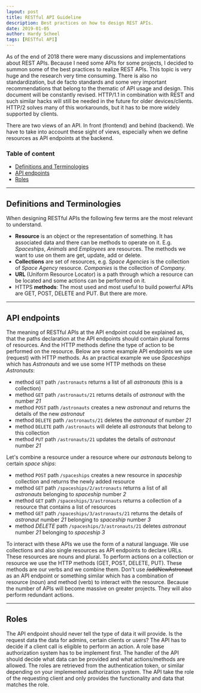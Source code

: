 ```yaml
---
layout: post
title: RESTful API Guideline
description: Best practices on how to design REST APIs. 
date: 2019-01-05
author: Hardy Scheel
tags: [RESTful API]
---
```


<!--
RESTful API Guideline
Best practices on how to design REST APIs.
-->

As of the end of 2018 there were many discussions and implementations about REST APIs. Because I need some APIs for some projects, I decided to summon some of the best practices to realize REST APIs. This topic is very huge and the research very time consuming. There is also no standardization, but de facto standards and some very important recommendations that belong to the thematic of API usage and design. This document will be constantly revised.
HTTP/1.1 in combination with REST and such similar hacks will still be needed in the future for older devices/clients. HTTP/2 solves many of this workarounds, but it has to be more widely supported by clients.

There are two views of an API. In front (frontend) and behind (backend). We have to take into account these sight of views, especially when we define resources as API endpoints at the backend.

### Table of content

- [Definitions and Terminologies](#definitions-and-terminologies)
- [API endpoints](#api-endpoints)
- [Roles](#roles)

----

## Definitions and Terminologies
When designing RESTful APIs the following few terms are the most relevant to understand.

- **Resource** is an object or the representation of something. It has associated data and there can be methods to operate on it. E.g. *Spaceships*, *Animals* and *Employees* are resources. The methods we want to use on them are get, update, add or delete.
- **Collections** are set of resources, e.g. *Space Agencies* is the collection of *Space Agency* resource. *Companies* is the collection of *Company*.
- **URL** (Uniform Resource Locator) is a path through which a resource can be located and some actions can be performed on it.
- HTTPS **methods**: The most used and most useful to build powerful APIs are GET, POST, DELETE and PUT. But there are more.

----

## API endpoints
The meaning of RESTful APIs at the API endpoint could be explained as, that the paths declaration at the API endpoints should contain plural forms of resources. And the HTTP methods define the type of action to be performed on the resource.
Below are some example API endpoints we use (request) with HTTP methods. As an practical example we use *Spaceships* which has *Astronauts* and we use some HTTP methods on these *Astronauts*:

- method `GET` path `/astronauts` returns a list of all *astronauts* (this is a collection)
- method `GET` path `/astronauts/21` returns details of *astronaut* with the number *21*
- method `POST` path `/astronauts` creates a new *astronaut* and returns the details of the new *astronaut*
- method `DELETE` path `/astronauts/21` deletes the *astronaut* of number *21*
- method `DELETE` path `/astronauts` will delete all *astronauts* that belong to this collection
- method `PUT` path `/astronauts/21` updates the details of *astronaut* number *21*

Let's combine a resource under a resource where our *astronauts* belong to certain *space ships*:
	
- method `POST` path `/spaceships` creates a new resource in *spaceship* collection and returns the newly added resource
- method `GET` path `/spaceships/2/astronauts` returns a list of all *astronauts* belonging to *spaceship* number *2*
- method `GET` path `/spaceships/3/astronauts` returns a collection of a resource that contains a list of resources
- method `GET` path `/spaceships/3/astronauts/21` returns the details of *astronaut* number *21* belonging to *spaceship* number *3*
- method *DELETE* path `/spaceships/3/astronauts/21` deletes *astronaut* number *21* belonging to *spaceship* *3*

To interact with these APIs we use the form of a natural language. We use collections and also single resources as API endpoints to declare URLs. These resources are nouns and plural. To perform actions on a collection or resource we use the HTTP methods (GET, POST, DELETE, PUT). These methods are our verbs and we combine them.
Don't use ~~/addNewAstronaut~~ as an API endpoint or something similar which has a combination of resource (noun) and method (verb) to interact with the resource. Because the number of APIs will become massive on greater projects. They will also perform redundant actions.

----

## Roles
The API endpoint should never tell the type of data it will provide. Is the request data the data for admins, certain clients or users? The API has to decide if a client call is eligible to perform an action. A role base authorization system has to be implement first. The handler of the API should decide what data can be provided and what actions/methods are allowed. The roles are retrieved from the authentication token, or similar depending on your implemented authorization system. The API take the role of the requesting client and only provides the functionality and data that matches the role.